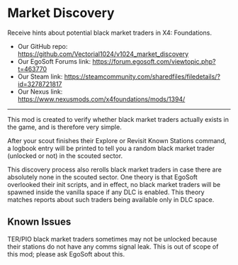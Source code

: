 # Market Discovery
Receive hints about potential black market traders in X4: Foundations.

- Our GitHub repo: https://github.com/Vectorial1024/v1024_market_discovery
- Our EgoSoft Forums link: https://forum.egosoft.com/viewtopic.php?t=463770
- Our Steam link: https://steamcommunity.com/sharedfiles/filedetails/?id=3278721817
- Our Nexus link: https://www.nexusmods.com/x4foundations/mods/1394/

---

This mod is created to verify whether black market traders actually exists in the game, and is therefore very simple.

After your scout finishes their Explore or Revisit Known Stations command, a logbook entry will be printed to tell you a random black market trader (unlocked or not) in the scouted sector.

This discovery process also rerolls black market traders in case there are absolutely none in the scouted sector. One theory is that EgoSoft overlooked their init scripts, and in effect, no black market traders will be spawned inside the vanilla space if any DLC is enabled. This theory matches reports about such traders being available only in DLC space.

## Known Issues

TER/PIO black market traders sometimes may not be unlocked because their stations do not have any comms signal leak. This is out of scope of this mod; please ask EgoSoft about this.
